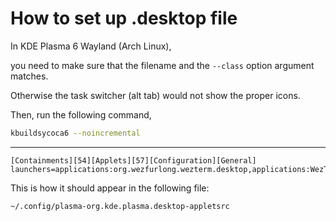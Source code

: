 # How to set up .desktop file

In KDE Plasma 6 Wayland (Arch Linux),

you need to make sure that the filename and the `--class` option argument matches.

Otherwise the task switcher (alt tab) would not show the proper icons.

Then, run the following command,

```sh
kbuildsycoca6 --noincremental
```

---

```text
[Containments][54][Applets][57][Configuration][General]
launchers=applications:org.wezfurlong.wezterm.desktop,applications:WezTerm1.desktop,applications:WezTerm2.desktop,applications:Alacritty.desktop,applications:kitty.desktop,preferred://browser,applications:firefox.desktop,preferred://filemanager
```

This is how it should appear in the following file:

```text
~/.config/plasma-org.kde.plasma.desktop-appletsrc
```
